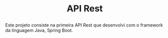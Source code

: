 # <p style="text-align:center">API Rest</p>

Este projeto consiste na primeira API Rest que desenvolvi com o framework da linguagem Java, Spring Boot.
